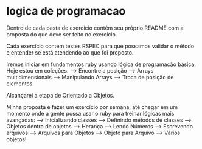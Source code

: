 # logica de programacao

Dentro de cada pasta de exercício contém seu próprio README com a proposta do que deve ser feito no exercício.

Cada exercício contém testes RSPEC para que possamos validar o método e entender se está atendendo ao que foi proposto.

Iremos iniciar em fundamentos ruby usando lógica de programação básica. Hoje estou em coleções:
--> Encontre a posição
--> Arrays multidimensionais
--> Manipulando Arrays
--> Troca de posição de elementos


Alcançarei a etapa de Orientado a Objetos.

Minha proposta é fazer um exercício por semana, até chegar em um momento onde a gente possa usar o ruby para treinar lógicas mais avançadas:
--> Inicializando classes
--> Definindo métodos de classes
--> Objetos dentro de objetos
--> Herança
--> Lendo Números
--> Escrevendo arquivos
--> Arquivos para Objetos 
--> Objeto para Arquivo
--> Vários objetos!


